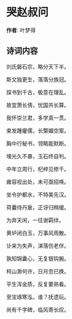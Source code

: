 # 哭赵叔问

**作者**: 叶梦得

## 诗词内容

刘氏磐石宗，略分天下半。

斯文独更生，落落分族冠。

探书到千古，极意在理乱。

故宜萧长倩，忧国共长算。

我怀崇兰君，多学真一贯。

束发踵癯儒，长檠媚空案。

胸中行秘书，领略能默断。

埋光久不暴，玉石终自判。

中年立周行，杞梓见修干。

雍容视出处，未可亟招唤。

坐令护都水，不特美先汉。

荷囊侍丹扆，正讶归稍缓。

为弃天闲，一往谢羁绊。

黄垆闭白玉，万事风雨散。

讣来为失声，涕落伤老伴。

孰知锦囊心，无复银钩腕。

柯山渺何许，日月忽已换。

平生浑金质，反复要熟看。

至宝琢寒泓，谁？抚遗玩。

尚有千字碑，临风寄长叹。

